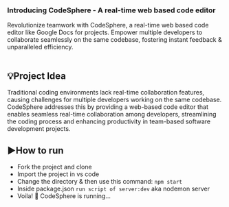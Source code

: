 ### Introducing CodeSphere - A real-time web based code editor
Revolutionize teamwork with CodeSphere, a real-time web based code editor like Google Docs for projects. Empower multiple developers to collaborate seamlessly on the same codebase, fostering instant feedback & unparalleled efficiency. 
<br/><br/>
</td>
</tr>
</table>
</div>

## 💡Project Idea
Traditional coding environments lack real-time collaboration features, causing challenges for multiple developers working on the same codebase. CodeSphere addresses this by providing a web-based code editor that enables seamless real-time collaboration among developers, streamlining the coding process and enhancing productivity in team-based software development projects.

## ▶️How to run
- Fork the project and clone
- Import the project in vs code
- Change the directory & then use this command: ```npm start```
- Inside package.json ```run script of server:dev``` aka nodemon server
- Voila! 🌟 CodeSphere is running...
